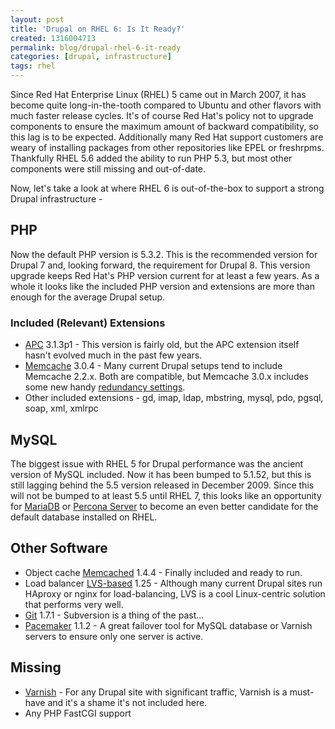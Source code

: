 ```yaml
---
layout: post
title: 'Drupal on RHEL 6: Is It Ready?'
created: 1316004713
permalink: blog/drupal-rhel-6-it-ready
categories: [drupal, infrastructure]
tags: rhel
---
```

Since Red Hat Enterprise Linux (RHEL) 5 came out in March 2007, it has become quite long-in-the-tooth compared to Ubuntu and other flavors with much faster release cycles. It's of course Red Hat's policy not to upgrade components to ensure the maximum amount of backward compatibility, so this lag is to be expected. Additionally many Red Hat support customers are weary of installing packages from other repositories like EPEL or freshrpms. Thankfully RHEL 5.6 added the ability to run PHP 5.3, but most other components were still missing and out-of-date.

Now, let's take a look at where RHEL 6 is out-of-the-box to support a strong Drupal infrastructure -

## PHP ##

Now the default PHP version is 5.3.2. This is the recommended version for Drupal 7 and, looking forward, the requirement for Drupal 8. This version upgrade keeps Red Hat's PHP version current for at least a few years. As a whole it looks like the included PHP version and extensions are more than enough for the average Drupal setup.

### Included (Relevant) Extensions ###

- [APC](http://pecl.php.net/package/APC) 3.1.3p1 - This version is fairly old, but the APC extension itself hasn't evolved much in the past few years.
- [Memcache](http://pecl.php.net/package/memcache) 3.0.4 - Many current Drupal setups tend to include Memcache 2.2.x. Both are compatible, but Memcache 3.0.x includes some new handy [redundancy settings](http://us2.php.net/manual/en/memcache.ini.php).
- Other included extensions - gd, imap, ldap, mbstring, mysql, pdo, pgsql, soap, xml, xmlrpc

## MySQL ##

The biggest issue with RHEL 5 for Drupal performance was the ancient version of MySQL included. Now it has been bumped to 5.1.52, but this is still lagging behind the 5.5 version released in December 2009. Since this will not be bumped to at least 5.5 until RHEL 7, this looks like an opportunity for [MariaDB](http://mariadb.org/) or [Percona Server](http://www.percona.com/software/) to become an even better candidate for the default database installed on RHEL.

## Other Software ##

- Object cache [Memcached](http://memcached.org/) 1.4.4 - Finally included and ready to run.
- Load balancer [LVS-based](http://www.linuxvirtualserver.org/) 1.25 - Although many current Drupal sites run HAproxy or nginx for load-balancing, LVS is a cool Linux-centric solution that performs very well.
- [Git](http://git-scm.com/) 1.7.1 - Subversion is a thing of the past...
- [Pacemaker](http://www.clusterlabs.org/) 1.1.2 - A great failover tool for MySQL database or Varnish servers to ensure only one server is active.

## Missing ##

- [Varnish](https://www.varnish-cache.org/) - For any Drupal site with significant traffic, Varnish is a must-have and it's a shame it's not included here.
- Any PHP FastCGI support
